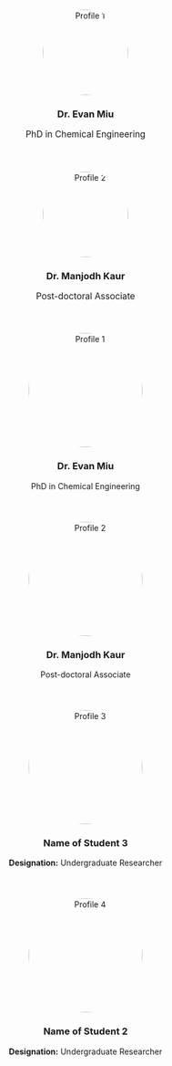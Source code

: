 <!-- Profiles Container -->
<div style="display: flex; flex-wrap: wrap; justify-content: center; gap: 20px;">
  <!-- Profile 1 -->
  <div style="flex: 1; min-width: 300px; max-width: 55%; padding: 10px; text-align: center;">
    <img src="https://raw.githubusercontent.com/Advay2803/advay2803.github.io/master/assets/img/Evan.jpeg" alt="Profile 1" style="width: 150px; height: 150px; border-radius: 50%; object-fit: cover;">
    <h3>Dr. Evan Miu</h3>
    <p style="margin-top: 0.3em; font-size: 1.1em;">PhD in Chemical Engineering</p>
  </div>

  <!-- Profile 2 -->
  <div style="flex: 1; min-width: 300px; max-width: 55%; padding: 10px; text-align: center;">
    <img src="https://raw.githubusercontent.com/Advay2803/advay2803.github.io/master/assets/img/Manjodh.jpeg" alt="Profile 2" style="width: 150px; height: 150px; border-radius: 50%; object-fit: cover;">
    <h3>Dr. Manjodh Kaur</h3>
    <p style="margin-top: 0.3em; font-size: 1.1em;">Post-doctoral Associate</p>
  </div>

<!-- Profiles Container -->
<div style="display: flex; flex-wrap: wrap; justify-content: center; gap: 20px;">

  <!-- Profile 1 -->
  <div style="flex: 1; min-width: 300px; max-width: 45%; padding: 10px; text-align: center;">
    <img src="https://raw.githubusercontent.com/Advay2803/advay2803.github.io/master/assets/img/Evan.jpeg" alt="Profile 1" style="width: 200px; height: 200px; border-radius: 50%; object-fit: cover;">
    <h3>Dr. Evan Miu</h3>
    <p>PhD in Chemical Engineering</p>
  </div>

  <!-- Profile 2 -->
  <div style="flex: 1; min-width: 300px; max-width: 45%; padding: 10px; text-align: center;">
    <img src="https://raw.githubusercontent.com/Advay2803/advay2803.github.io/master/assets/img/Manjodh.jpeg" alt="Profile 2" style="width: 200px; height: 200px; border-radius: 50%; object-fit: cover;">
    <h3>Dr. Manjodh Kaur</h3>
    <p>Post-doctoral Associate</p>
  </div>

  <!-- Profile 3 -->
  <div style="flex: 1; min-width: 300px; max-width: 45%; padding: 10px; text-align: center;">
    <img src="path_to_image3.jpg" alt="Profile 3" style="width: 200px; height: 200px; border-radius: 50%; object-fit: cover;">
    <h3>Name of Student 3</h3>
    <p><strong>Designation:</strong> Undergraduate Researcher</p>
  </div>

  <!-- Profile 4 -->
  <div style="flex: 1; min-width: 300px; max-width: 45%; padding: 10px; text-align: center;">
    <img src="path_to_image2.jpg" alt="Profile 4" style="width: 200px; height: 200px; border-radius: 50%; object-fit: cover;">
    <h3>Name of Student 2</h3>
    <p><strong>Designation:</strong> Undergraduate Researcher</p>
  </div>

  <!-- Additional profiles can be added similarly -->
</div>

